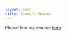 ```yaml
---
layout: post
title: Tommy's Resume 
---
```


Please find my resume [here](https://github.com/Badbird3/badbird3.github.io/blob/master/images/Tommy%20Fields%20Resume.pdf).
